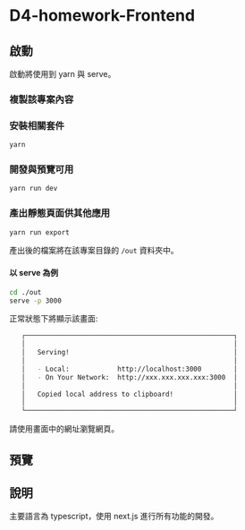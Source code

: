 # D4-homework-Frontend

## 啟動

啟動將使用到 yarn 與 serve。

### 複製該專案內容


### 安裝相關套件

```bash
yarn
```

### 開發與預覽可用

```bash
yarn run dev
```

### 產出靜態頁面供其他應用

```bash
yarn run export
```

產出後的檔案將在該專案目錄的 `/out` 資料夾中。

#### 以 serve 為例

```bash
cd ./out
serve -p 3000
```

正常狀態下將顯示該畫面:

```bash
   ┌────────────────────────────────────────────────────┐
   │                                                    │
   │   Serving!                                         │
   │                                                    │
   │   - Local:            http://localhost:3000        │
   │   - On Your Network:  http://xxx.xxx.xxx.xxx:3000  │
   │                                                    │
   │   Copied local address to clipboard!               │
   │                                                    │
   └────────────────────────────────────────────────────┘
```

請使用畫面中的網址瀏覽網頁。

## 預覽


## 說明

主要語言為 typescript，使用 next.js 進行所有功能的開發。
